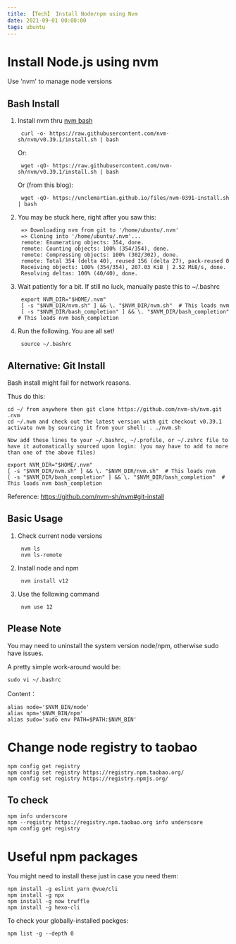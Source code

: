 ```yaml
---
title: 【Tech】 Install Node/npm using Nvm
date: 2021-09-01 00:00:00
tags: ubuntu
---
```


# Install Node.js using nvm

Use 'nvm' to manage node versions

## Bash Install

1. Install nvm thru [nvm bash](https://github.com/nvm-sh/nvm#install--update-script)
    
        curl -o- https://raw.githubusercontent.com/nvm-sh/nvm/v0.39.1/install.sh | bash
	
    Or:

	    wget -qO- https://raw.githubusercontent.com/nvm-sh/nvm/v0.39.1/install.sh | bash

    Or (from this blog):

	    wget -qO- https://unclemartian.github.io/files/nvm-0391-install.sh | bash

1. You may be stuck here, right after you saw this:

        => Downloading nvm from git to '/home/ubuntu/.nvm'
        => Cloning into '/home/ubuntu/.nvm'...
        remote: Enumerating objects: 354, done.
        remote: Counting objects: 100% (354/354), done.
        remote: Compressing objects: 100% (302/302), done.
        remote: Total 354 (delta 40), reused 156 (delta 27), pack-reused 0
        Receiving objects: 100% (354/354), 207.03 KiB | 2.52 MiB/s, done.
        Resolving deltas: 100% (40/40), done.

1. Wait patiently for a bit. If still no luck, manually paste this to ~/.bashrc

        export NVM_DIR="$HOME/.nvm"
        [ -s "$NVM_DIR/nvm.sh" ] && \. "$NVM_DIR/nvm.sh"  # This loads nvm
        [ -s "$NVM_DIR/bash_completion" ] && \. "$NVM_DIR/bash_completion"  # This loads nvm bash_completion

1. Run the following. You are all set!

        source ~/.bashrc

## Alternative: Git Install

Bash install might fail for network reasons. 

Thus do this: 

    cd ~/ from anywhere then git clone https://github.com/nvm-sh/nvm.git .nvm
    cd ~/.nvm and check out the latest version with git checkout v0.39.1
    activate nvm by sourcing it from your shell: . ./nvm.sh

    Now add these lines to your ~/.bashrc, ~/.profile, or ~/.zshrc file to have it automatically sourced upon login: (you may have to add to more than one of the above files)

    export NVM_DIR="$HOME/.nvm"
    [ -s "$NVM_DIR/nvm.sh" ] && \. "$NVM_DIR/nvm.sh"  # This loads nvm
    [ -s "$NVM_DIR/bash_completion" ] && \. "$NVM_DIR/bash_completion"  # This loads nvm bash_completion

Reference: https://github.com/nvm-sh/nvm#git-install

## Basic Usage

1. Check current node versions

        nvm ls
        nvm ls-remote

1. Install node and npm

        nvm install v12

1. Use the following command

        nvm use 12

## Please Note

You may need to uninstall the system version node/npm, otherwise sudo have issues.

A pretty simple work-around would be:

    sudo vi ~/.bashrc

Content：

    alias node='$NVM_BIN/node'
    alias npm='$NVM_BIN/npm'
    alias sudo='sudo env PATH=$PATH:$NVM_BIN'

# Change node registry to taobao

    npm config get registry
    npm config set registry https://registry.npm.taobao.org/
    npm config set registry https://registry.npmjs.org/

## To check

    npm info underscore
    npm --registry https://registry.npm.taobao.org info underscore
    npm config get registry

# Useful npm packages

You might need to install these just in case you need them:

    npm install -g eslint yarn @vue/cli
    npm install -g npx
    npm install -g now truffle
    npm install -g hexo-cli

To check your globally-installed packges:

    npm list -g --depth 0
